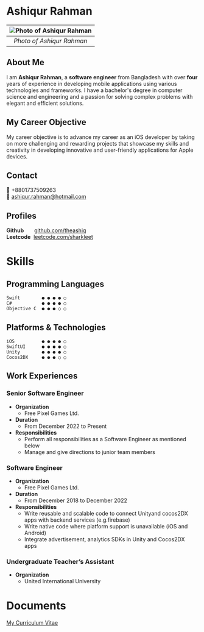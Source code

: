 # Ashiqur Rahman

| ![Photo of Ashiqur Rahman](https://avatars.githubusercontent.com/u/145163861) | 
|:--:| 
| *Photo of Ashiqur Rahman* |


## About Me
I am **Ashiqur Rahman**, a **software engineer** from Bangladesh with over **four** years of experience in developing mobile applications using various technologies and frameworks. I have a bachelor's degree in computer science and engineering and a passion for solving complex problems with elegant and efficient solutions.

## My Career Objective
My career objective is to advance my career as an iOS developer by taking on more challenging and rewarding projects that showcase my skills and creativity in developing innovative and user-friendly applications for Apple devices.

## Contact
📱 +8801737509263  
📨 ashiqur.rahman@hotmail.com  

## Profiles
 **Github** &nbsp;&nbsp;&nbsp;&nbsp;&nbsp; [github.com/theashiq](https://github.com/theashiq)  
 **Leetcode** &nbsp;[leetcode.com/sharkleet](https://leetcode.com/sharkleet)


# Skills

## Programming Languages 
```
Swift        ● ● ● ● ○
C#           ● ● ● ● ○
Objective C  ● ● ● ○ ○
```

## Platforms & Technologies 
```
iOS          ● ● ● ● ○
SwiftUI      ● ● ● ● ○
Unity        ● ● ● ● ○
Cocos2DX     ● ● ● ○ ○
```

## Work Experiences

### Senior Software Engineer

- **Organization**
    - Free Pixel Games Ltd.
- **Duration**
    - From December 2022 to Present
- **Responsibilities**
    - Perform all responsibilities as a Software Engineer as mentioned below
    - Manage and give directions to junior team members

### Software Engineer
- **Organization**
    - Free Pixel Games Ltd.
- **Duration**
    - From December 2018 to December 2022
- **Responsibilities**
    - Write reusable and scalable code to connect Unityand cocos2DX apps with backend services (e.g.firebase)
    - Write native code where platform support is unavailable (iOS and Android)
    - Integrate advertisement, analytics SDKs in Unity and Cocos2DX apps
### Undergraduate Teacher’s Assistant
- **Organization**
    - United International University

# Documents
[My Curriculum Vitae](/AshiqurRahman-CV.pdf) 

